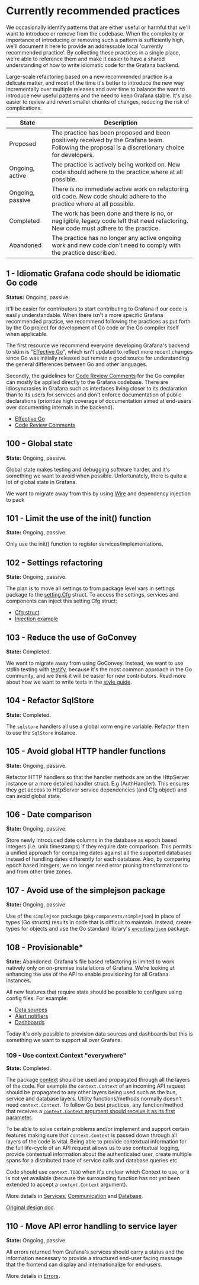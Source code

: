 # Currently recommended practices

We occasionally identify patterns that are either useful or harmful that
we'll want to introduce or remove from the codebase. When the complexity
or importance of introducing or removing such a pattern is sufficiently
high, we'll document it here to provide an addressable local
'currently recommended practice'. By collecting these practices in a
single place, we're able to reference them and make it easier to have a
shared understanding of how to write idiomatic code for the Grafana
backend.

Large-scale refactoring based on a new recommended practice is a
delicate matter, and most of the time it's better to introduce the new
way incrementally over multiple releases and over time to balance the
want to introduce new useful patterns and the need to keep Grafana
stable. It's also easier to review and revert smaller chunks of changes,
reducing the risk of complications.

| State            | Description                                                                                                                                       |
| ---------------- | ------------------------------------------------------------------------------------------------------------------------------------------------- |
| Proposed         | The practice has been proposed and been positively received by the Grafana team. Following the proposal is a discretionary choice for developers. |
| Ongoing, active  | The practice is actively being worked on. New code should adhere to the practice where at all possible.                                           |
| Ongoing, passive | There is no immediate active work on refactoring old code. New code should adhere to the practice where at all possible.                          |
| Completed        | The work has been done and there is no, or negligible, legacy code left that need refactoring. New code must adhere to the practice.              |
| Abandoned        | The practice has no longer any active ongoing work and new code don't need to comply with the practice described.                                 |

## 1 - Idiomatic Grafana code should be idiomatic Go code

**Status:** Ongoing, passive.

It'll be easier for contributors to start contributing to Grafana if our
code is easily understandable. When there isn't a more specific Grafana
recommended practice, we recommend following the practices as put forth
by the Go project for development of Go code or the Go compiler itself
when applicable.

The first resource we recommend everyone developing Grafana's backend to
skim is "[Effective Go](https://golang.org/doc/effective_go.html)",
which isn't updated to reflect more recent changes since Go was
initially released but remain a good source for understanding the
general differences between Go and other languages.

Secondly, the guidelines for [Code Review Comments](https://github.com/golang/go/wiki/CodeReviewComments)
for the Go compiler can mostly be applied directly to the Grafana
codebase. There are idiosyncrasies in Grafana such as interfaces living
closer to its declaration than to its users for services and don't
enforce documentation of public declarations (prioritize high coverage
of documentation aimed at end-users over documenting internals in the
backend).

- [Effective Go](https://golang.org/doc/effective_go.html)
- [Code Review Comments](https://github.com/golang/go/wiki/CodeReviewComments)

## 100 - Global state

**State:** Ongoing, passive.

Global state makes testing and debugging software harder, and it's something we want to avoid when possible. Unfortunately, there is quite a lot of global state in Grafana.

We want to migrate away from this by using
[Wire](https://github.com/google/wire) and dependency injection to pack

## 101 - Limit the use of the init() function

**State:** Ongoing, passive.

Only use the init() function to register services/implementations.

## 102 - Settings refactoring

**State:** Ongoing, passive.

The plan is to move all settings to from package level vars in settings package to the [setting.Cfg](https://github.com/grafana/grafana/blob/df917663e6f358a076ed3daa9b199412e95c11f4/pkg/setting/setting.go#L210) struct. To access the settings, services and components can inject this setting.Cfg struct:

- [Cfg struct](https://github.com/grafana/grafana/blob/df917663e6f358a076ed3daa9b199412e95c11f4/pkg/setting/setting.go#L210)
- [Injection example](https://github.com/grafana/grafana/blob/c9773e55b234b7637ea97b671161cd856a1d3d69/pkg/services/cleanup/cleanup.go#L34)

## 103 - Reduce the use of GoConvey

**State:** Completed.

We want to migrate away from using GoConvey. Instead, we want to use
stdlib testing with [testify](https://github.com/stretchr/testify),
because it's the most common approach in the Go community, and we think
it will be easier for new contributors. Read more about how we want to
write tests in the [style guide](/contribute/backend/style-guide.md).

## 104 - Refactor SqlStore

**State:** Completed.

The `sqlstore` handlers all use a global xorm engine variable. Refactor them to use the `SqlStore` instance.

## 105 - Avoid global HTTP handler functions

**State:** Ongoing, passive.

Refactor HTTP handlers so that the handler methods are on the HttpServer instance or a more detailed handler struct. E.g (AuthHandler). This ensures they get access to HttpServer service dependencies (and Cfg object) and can avoid global state.

## 106 - Date comparison

**State:** Ongoing, passive.

Store newly introduced date columns in the database as epoch based
integers (i.e. unix timestamps) if they require date comparison. This
permits a unified approach for comparing dates against all the supported
databases instead of handling dates differently for each database. Also,
by comparing epoch based integers, we no longer need error pruning
transformations to and from other time zones.

## 107 - Avoid use of the simplejson package

**State:** Ongoing, passive

Use of the `simplejson` package (`pkg/components/simplejson`) in place
of types (Go structs) results in code that is difficult to maintain.
Instead, create types for objects and use the Go standard library's
[`encoding/json`](https://golang.org/pkg/encoding/json/) package.

## 108 - Provisionable\*

**State:** Abandoned: Grafana's file based refactoring is limited to work natively only on on-premise installations of Grafana. We're looking at enhancing the use of the API to enable provisioning for all Grafana instances.

All new features that require state should be possible to configure using config files. For example:

- [Data sources](https://github.com/grafana/grafana/tree/main/pkg/services/provisioning/datasources)
- [Alert notifiers](https://github.com/grafana/grafana/tree/main/pkg/services/provisioning/notifiers)
- [Dashboards](https://github.com/grafana/grafana/tree/main/pkg/services/provisioning/dashboards)

Today it's only possible to provision data sources and dashboards but this is something we want to support all over Grafana.

### 109 - Use context.Context "everywhere"

**State:** Completed.

The package [context](https://golang.org/pkg/context/) should be used
and propagated through all the layers of the code. For example the
`context.Context` of an incoming API request should be propagated to any
other layers being used such as the bus, service and database layers.
Utility functions/methods normally doesn't need `context.Context`.
To follow Go best practices, any function/method that receives a
[`context.Context` argument should receive it as its first parameter](https://github.com/golang/go/wiki/CodeReviewComments#contexts).

To be able to solve certain problems and/or implement and support
certain features making sure that `context.Context` is passed down
through all layers of the code is vital. Being able to provide
contextual information for the full life-cycle of an API request allows
us to use contextual logging, provide contextual information about the
authenticated user, create multiple spans for a distributed trace of
service calls and database queries etc.

Code should use `context.TODO` when it's unclear which Context to use,
or it is not yet available (because the surrounding function has not yet
been extended to accept a `context.Context` argument).

More details in [Services](/contribute/backend/services.md), [Communication](/contribute/backend/communication.md) and [Database](/contribute/backend/database.md).

[Original design doc](https://docs.google.com/document/d/1ebUhUVXU8FlShezsN-C64T0dOoo-DaC9_r-c8gB2XEU/edit#).

## 110 - Move API error handling to service layer

**State:** Ongoing, passive.

All errors returned from Grafana's services should carry a status and
the information necessary to provide a structured end-user facing
message that the frontend can display and internationalize for
end-users.

More details in [Errors](/contribute/backend/errors.md).
